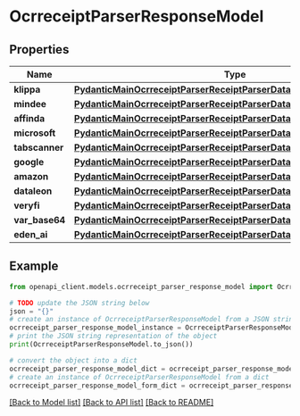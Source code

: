 # OcrreceiptParserResponseModel


## Properties

Name | Type | Description | Notes
------------ | ------------- | ------------- | -------------
**klippa** | [**PydanticMainOcrreceiptParserReceiptParserDataClass94559367611792**](PydanticMainOcrreceiptParserReceiptParserDataClass94559367611792.md) |  | [optional] 
**mindee** | [**PydanticMainOcrreceiptParserReceiptParserDataClass94559367603232**](PydanticMainOcrreceiptParserReceiptParserDataClass94559367603232.md) |  | [optional] 
**affinda** | [**PydanticMainOcrreceiptParserReceiptParserDataClass94559367654480**](PydanticMainOcrreceiptParserReceiptParserDataClass94559367654480.md) |  | [optional] 
**microsoft** | [**PydanticMainOcrreceiptParserReceiptParserDataClass94559367696976**](PydanticMainOcrreceiptParserReceiptParserDataClass94559367696976.md) |  | [optional] 
**tabscanner** | [**PydanticMainOcrreceiptParserReceiptParserDataClass94559367635216**](PydanticMainOcrreceiptParserReceiptParserDataClass94559367635216.md) |  | [optional] 
**google** | [**PydanticMainOcrreceiptParserReceiptParserDataClass94559367642480**](PydanticMainOcrreceiptParserReceiptParserDataClass94559367642480.md) |  | [optional] 
**amazon** | [**PydanticMainOcrreceiptParserReceiptParserDataClass94559367660544**](PydanticMainOcrreceiptParserReceiptParserDataClass94559367660544.md) |  | [optional] 
**dataleon** | [**PydanticMainOcrreceiptParserReceiptParserDataClass94559367663712**](PydanticMainOcrreceiptParserReceiptParserDataClass94559367663712.md) |  | [optional] 
**veryfi** | [**PydanticMainOcrreceiptParserReceiptParserDataClass94559367670048**](PydanticMainOcrreceiptParserReceiptParserDataClass94559367670048.md) |  | [optional] 
**var_base64** | [**PydanticMainOcrreceiptParserReceiptParserDataClass94559367677312**](PydanticMainOcrreceiptParserReceiptParserDataClass94559367677312.md) |  | [optional] 
**eden_ai** | [**PydanticMainOcrreceiptParserReceiptParserDataClass94559367684576**](PydanticMainOcrreceiptParserReceiptParserDataClass94559367684576.md) |  | [optional] 

## Example

```python
from openapi_client.models.ocrreceipt_parser_response_model import OcrreceiptParserResponseModel

# TODO update the JSON string below
json = "{}"
# create an instance of OcrreceiptParserResponseModel from a JSON string
ocrreceipt_parser_response_model_instance = OcrreceiptParserResponseModel.from_json(json)
# print the JSON string representation of the object
print(OcrreceiptParserResponseModel.to_json())

# convert the object into a dict
ocrreceipt_parser_response_model_dict = ocrreceipt_parser_response_model_instance.to_dict()
# create an instance of OcrreceiptParserResponseModel from a dict
ocrreceipt_parser_response_model_form_dict = ocrreceipt_parser_response_model.from_dict(ocrreceipt_parser_response_model_dict)
```
[[Back to Model list]](../README.md#documentation-for-models) [[Back to API list]](../README.md#documentation-for-api-endpoints) [[Back to README]](../README.md)


